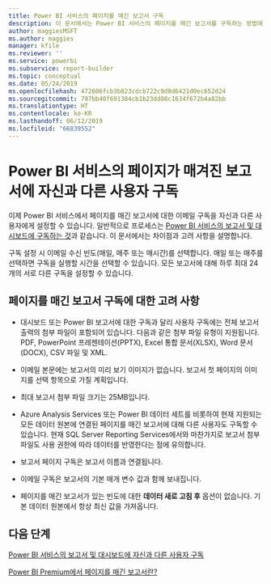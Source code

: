 ```yaml
---
title: Power BI 서비스의 페이지를 매긴 보고서 구독
description: 이 문서에서는 Power BI 서비스의 페이지를 매긴 보고서를 구독하는 방법에 대해 고려해야 할 사항을 알아봅니다.
author: maggiesMSFT
ms.author: maggies
manager: kfile
ms.reviewer: ''
ms.service: powerbi
ms.subservice: report-builder
ms.topic: conceptual
ms.date: 05/24/2019
ms.openlocfilehash: 472606fcb3b823cdcb722c9d8d6421d0ec652d24
ms.sourcegitcommit: 797bb40f691384cb1b23dd08c1634f672b4a82bb
ms.translationtype: HT
ms.contentlocale: ko-KR
ms.lasthandoff: 06/12/2019
ms.locfileid: "66839552"
---
```

# <a name="subscribe-yourself-and-others-to-paginated-reports-in-the-power-bi-service"></a>Power BI 서비스의 페이지가 매겨진 보고서에 자신과 다른 사용자 구독 

이제 Power BI 서비스에서 페이지를 매긴 보고서에 대한 이메일 구독을 자신과 다른 사용자에게 설정할 수 있습니다. 일반적으로 프로세스는 [Power BI 서비스의 보고서 및 대시보드에 구독하는 것](service-report-subscribe.md)과 같습니다. 이 문서에서는 차이점과 고려 사항을 설명합니다. 

구독 설정 시 이메일 수신 빈도(매일, 매주 또는 매시간)를 선택합니다. 매일 또는 매주를 선택하면 구독을 실행할 시간을 선택할 수 있습니다. 모든 보고서에 대해 하루 최대 24개의 서로 다른 구독을 설정할 수 있습니다. 

## <a name="considerations-for-paginated-report-subscriptions"></a>페이지를 매긴 보고서 구독에 대한 고려 사항 

- 대시보드 또는 Power BI 보고서에 대한 구독과 달리 사용자 구독에는 전체 보고서 출력의 첨부 파일이 포함되어 있습니다.  다음과 같은 첨부 파일 유형이 지원됩니다. PDF, PowerPoint 프레젠테이션(PPTX), Excel 통합 문서(XLSX), Word 문서(DOCX), CSV 파일 및 XML.

- 이메일 본문에는 보고서의 미리 보기 이미지가 없습니다.  보고서 첫 페이지의 이미지를 선택 항목으로 가질 계획입니다. 

- 최대 보고서 첨부 파일 크기는 25MB입니다. 

- Azure Analysis Services 또는 Power BI 데이터 세트를 비롯하여 현재 지원되는 모든 데이터 원본에 연결된 페이지를 매긴 보고서에 대해 다른 사용자도 구독할 수 있습니다. 현재 SQL Server Reporting Services에서와 마찬가지로 보고서 첨부 파일도 사용 권한에 따라 데이터를 반영한다는 점에 유의합니다. 

- 보고서 페이지 구독은 보고서 이름과 연결됩니다.  

- 이메일 구독은 보고서의 기본 매개 변수 값과 함께 보내집니다. 

- 페이지를 매긴 보고서가 있는 빈도에 대한 **데이터 새로 고침 후** 옵션이 없습니다. 기본 데이터 원본에서 항상 최신 값을 가져옵니다. 

## <a name="next-steps"></a>다음 단계

[Power BI 서비스의 보고서 및 대시보드에 자신과 다른 사용자 구독](service-report-subscribe.md)

[Power BI Premium에서 페이지를 매긴 보고서란?](paginated-reports-report-builder-power-bi.md)
